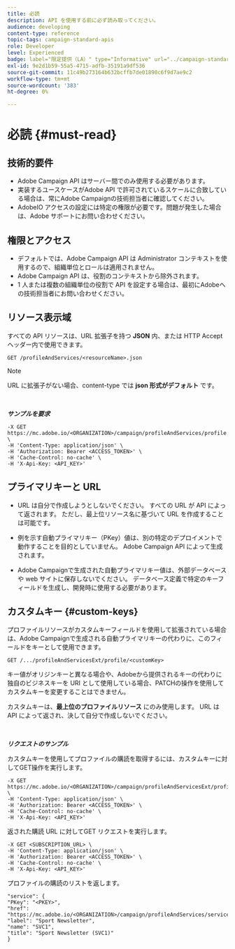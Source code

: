 ```yaml
---
title: 必読
description: API を使用する前に必ず読み取ってください。
audience: developing
content-type: reference
topic-tags: campaign-standard-apis
role: Developer
level: Experienced
badge: label="限定提供（LA）" type="Informative" url="../campaign-standard-migration-home.md" tooltip="Campaign Standardに移行されたユーザーに制限"
exl-id: 9e2d1b59-55a5-4715-adfb-35191a9df536
source-git-commit: 11c49b273164b632bcffb7de01890c6f9d7ae9c2
workflow-type: tm+mt
source-wordcount: '383'
ht-degree: 0%

---
```


# 必読 {#must-read}

## 技術的要件

* Adobe Campaign API はサーバー間でのみ使用する必要があります。
* 実装するユースケースがAdobe API で許可されているスケールに合致している場合は、常にAdobe Campaignの技術担当者に確認してください。
* AdobeIO アクセスの設定には特定の権限が必要です。問題が発生した場合は、Adobe サポートにお問い合わせください。

## 権限とアクセス

* デフォルトでは、Adobe Campaign API は Administrator コンテキストを使用するので、組織単位とロールは適用されません。
* Adobe Campaign API は、役割のコンテキストから除外されます。
* 1 人または複数の組織単位の役割で API を設定する場合は、最初にAdobeへの技術担当者にお問い合わせください。

## リソース表示域

すべての API リソースは、URL 拡張子を持つ **JSON** 内、または HTTP Accept ヘッダー内で使用できます。

`GET /profileAndServices/<resourceName>.json`

>[!NOTE]
>
>URL に拡張子がない場合、content-type では **json 形式がデフォルト** です。

<br/>

***サンプルを要求***

```
-X GET https://mc.adobe.io/<ORGANIZATION>/campaign/profileAndServices/profile.json \
-H 'Content-Type: application/json' \
-H 'Authorization: Bearer <ACCESS_TOKEN>' \
-H 'Cache-Control: no-cache' \
-H 'X-Api-Key: <API_KEY>'
```

## プライマリキーと URL

* URL は自分で作成しようとしないでください。 すべての URL が API によって返されます。 ただし、最上位リソース名に基づいて URL を作成することは可能です。

* 例を示す自動プライマリキー（PKey）値は、別の特定のデプロイメントで動作することを目的としていません。 Adobe Campaign API によって生成されます。

* Adobe Campaignで生成された自動プライマリキー値は、外部データベースや web サイトに保存しないでください。 データベース定義で特定のキーフィールドを生成し、開発時に使用する必要があります。

## カスタムキー {#custom-keys}

プロファイルリソースがカスタムキーフィールドを使用して拡張されている場合は、Adobe Campaignで生成される自動プライマリキーの代わりに、このフィールドをキーとして使用できます。

`GET /.../profileAndServicesExt/profile/<customKey>`

キー値がオリジンキーと異なる場合や、Adobeから提供されるキーの代わりに独自のビジネスキーを URI として使用している場合、PATCHの操作を使用してカスタムキーを変更することはできません。

カスタムキーは、**最上位のプロファイルリソース** にのみ使用します。 URL は API によって返され、決して自分で作成しないでください。

<br/>

***リクエストのサンプル***

カスタムキーを使用してプロファイルの購読を取得するには、カスタムキーに対してGET操作を実行します。

```
-X GET https://mc.adobe.io/<ORGANIZATION>/campaign/profileAndServicesExt/profile/<customKey> \
-H 'Content-Type: application/json' \
-H 'Authorization: Bearer <ACCESS_TOKEN>' \
-H 'Cache-Control: no-cache' \
-H 'X-Api-Key: <API_KEY>'
```

返された購読 URL に対してGET リクエストを実行します。

```
-X GET <SUBSCRIPTION_URL> \
-H 'Content-Type: application/json' \
-H 'Authorization: Bearer <ACCESS_TOKEN>' \
-H 'Cache-Control: no-cache' \
-H 'X-Api-Key: <API_KEY>'
```

プロファイルの購読のリストを返します。

```
"service": {
"PKey": "<PKEY>",
"href": "https://mc.adobe.io/<ORGANIZATION>/campaign/profileAndServices/service/<PKEY>",
"label": "Sport Newsletter",
"name": "SVC1",
"title": "Sport Newsletter (SVC1)"
}
```
